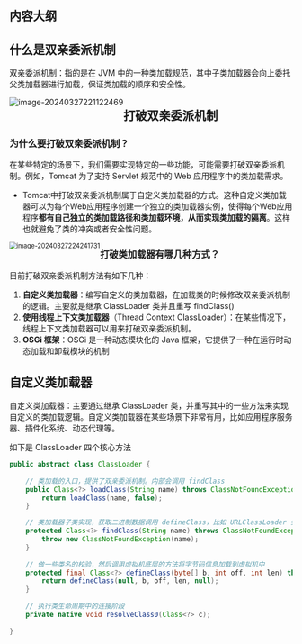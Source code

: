 ## 内容大纲





## 什么是双亲委派机制

双亲委派机制：指的是在 JVM 中的一种类加载规范，其中子类加载器会向上委托父类加载器进行加载，保证类加载的顺序和安全性。

<img src="https://cdn.jsdelivr.net/gh/wicksonZhang/static-source-cdn/images/202403272211510.png" alt="image-20240327221122469" style="zoom:100%;float:left" />



## 打破双亲委派机制

### 为什么要打破双亲委派机制？

在某些特定的场景下，我们需要实现特定的一些功能，可能需要打破双亲委派机制。例如，Tomcat 为了支持 Servlet 规范中的 Web 应用程序中的类加载需求。

* Tomcat中打破双亲委派机制属于自定义类加载器的方式。这种自定义类加载器可以为每个Web应用程序创建一个独立的类加载器实例，使得每个Web应用程序**都有自己独立的类加载路径和类加载环境，从而实现类加载的隔离**。这样也就避免了类的冲突或者安全性问题。

<img src="https://cdn.jsdelivr.net/gh/wicksonZhang/static-source-cdn/images/202403272242786.png" alt="image-20240327224241731" style="zoom:80%;float:left" />



### 打破类加载器有哪几种方式？

目前打破双亲委派机制方法有如下几种：

1. **自定义类加载器**：编写自定义的类加载器，在加载类的时候修改双亲委派机制的逻辑。主要就是继承 ClassLoader 类并且重写 findClass() 
2. **使用线程上下文类加载器**（Thread Context ClassLoader）：在某些情况下，线程上下文类加载器可以用来打破双亲委派机制。
3. **OSGi 框架**：OSGi 是一种动态模块化的 Java 框架，它提供了一种在运行时动态加载和卸载模块的机制



## 自定义类加载器

自定义类加载器：主要通过继承 ClassLoader 类，并重写其中的一些方法来实现自定义的类加载逻辑。自定义类加载器在某些场景下非常有用，比如应用程序服务器、插件化系统、动态代理等。

如下是 ClassLoader 四个核心方法

```java
public abstract class ClassLoader {
    
    // 类加载的入口，提供了双亲委派机制。内部会调用 findClass 
    public Class<?> loadClass(String name) throws ClassNotFoundException {
        return loadClass(name, false);
    }

    // 类加载器子类实现，获取二进制数据调用 defineClass，比如 URLClassLoader 会根据文件路径获取类文件中的而精致数据
    protected Class<?> findClass(String name) throws ClassNotFoundException {
        throw new ClassNotFoundException(name);
    }
 
    // 做一些类名的校验，然后调用虚拟机底层的方法将字节码信息加载到虚拟机中
    protected final Class<?> defineClass(byte[] b, int off, int len) throws ClassFormatError {
        return defineClass(null, b, off, len, null);
    }
    
    // 执行类生命周期中的连接阶段
    private native void resolveClass0(Class<?> c);
    
}
```





